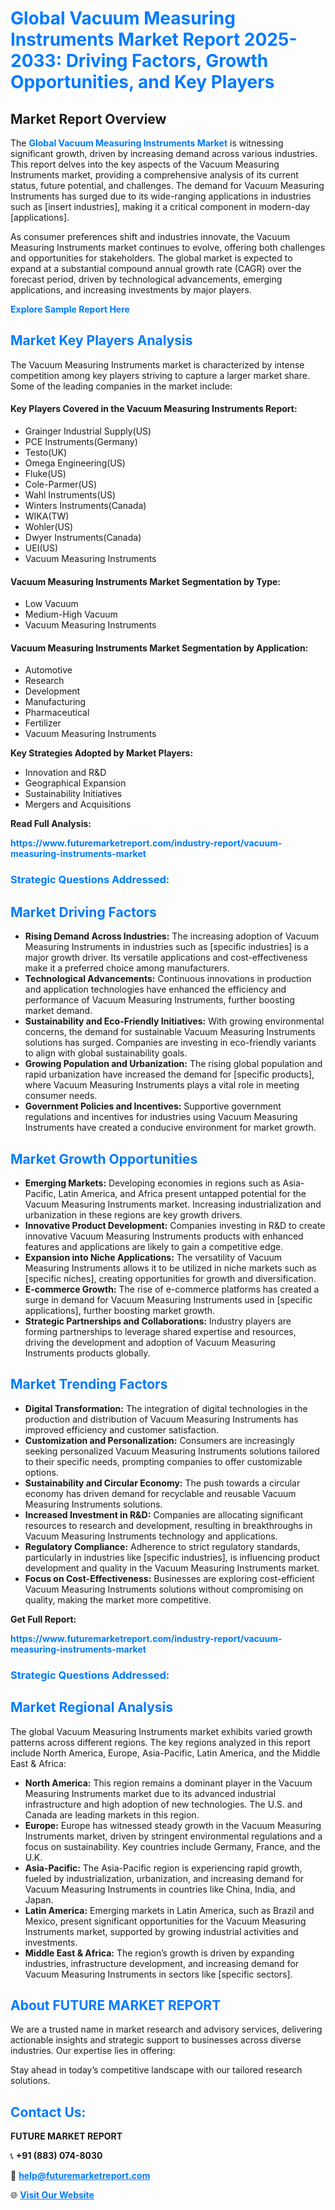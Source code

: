 <h1 style="color: #007BFF;">Global Vacuum Measuring Instruments Market Report 2025-2033: Driving Factors, Growth Opportunities, and Key Players</h1>

<section id="overview">
<h2>Market Report Overview</h2>
<p>The <a href="https://www.futuremarketreport.com/industry-report/vacuum-measuring-instruments-market" style="color: #007BFF; text-decoration: none;"><strong>Global Vacuum Measuring Instruments Market</strong></a> is witnessing significant growth, driven by increasing demand across various industries. This report delves into the key aspects of the Vacuum Measuring Instruments market, providing a comprehensive analysis of its current status, future potential, and challenges. The demand for Vacuum Measuring Instruments has surged due to its wide-ranging applications in industries such as [insert industries], making it a critical component in modern-day [applications].</p>
<p>As consumer preferences shift and industries innovate, the Vacuum Measuring Instruments market continues to evolve, offering both challenges and opportunities for stakeholders. The global market is expected to expand at a substantial compound annual growth rate (CAGR) over the forecast period, driven by technological advancements, emerging applications, and increasing investments by major players.</p>
</section>

<section id="overview">
<p><a href="https://www.futuremarketreport.com/request-sample/reportId=101307" style="color: #007BFF; text-decoration: none;"><strong>Explore Sample Report Here</strong></a></p>
</section>

<section id="key-players">
<h2 style="color: #007BFF;">Market Key Players Analysis</h2>
<p>The Vacuum Measuring Instruments market is characterized by intense competition among key players striving to capture a larger market share. Some of the leading companies in the market include:</p>
<h4>Key Players Covered in the Vacuum Measuring Instruments Report:</h4>
<ul><li>Grainger Industrial Supply(US)</li><li>PCE Instruments(Germany)</li><li>Testo(UK)</li><li>Omega Engineering(US)</li><li>Fluke(US)</li><li>Cole-Parmer(US)</li><li>Wahl Instruments(US)</li><li>Winters Instruments(Canada)</li><li>WIKA(TW)</li><li>Wohler(US)</li><li>Dwyer Instruments(Canada)</li><li>UEI(US)</li><li>Vacuum Measuring Instruments</li></ul>
<h4>Vacuum Measuring Instruments Market Segmentation by Type:</h4>
<ul><li>Low Vacuum</li><li>Medium-High Vacuum</li><li>Vacuum Measuring Instruments</li></ul>

<h4>Vacuum Measuring Instruments Market Segmentation by Application:</h4>
<ul><li>Automotive</li><li>Research</li><li>Development</li><li>Manufacturing</li><li>Pharmaceutical</li><li>Fertilizer</li><li>Vacuum Measuring Instruments</li></ul>
<p><strong>Key Strategies Adopted by Market Players:</strong></p>
<ul>
<li>Innovation and R&D</li>
<li>Geographical Expansion</li>
<li>Sustainability Initiatives</li>
<li>Mergers and Acquisitions</li>
</ul>
</section>

<section>
<p><strong>Read Full Analysis: </strong></p><a href="https://www.futuremarketreport.com/industry-report/vacuum-measuring-instruments-market" style="color: #007BFF; text-decoration: none;"><strong>https://www.futuremarketreport.com/industry-report/vacuum-measuring-instruments-market</strong></a>
<h3 style="color: #007BFF;">Strategic Questions Addressed:</h3>
</section>

<section id="driving-factors">
<h2 style="color: #007BFF;">Market Driving Factors</h2>
<ul>
<li><strong>Rising Demand Across Industries:</strong> The increasing adoption of Vacuum Measuring Instruments in industries such as [specific industries] is a major growth driver. Its versatile applications and cost-effectiveness make it a preferred choice among manufacturers.</li>
<li><strong>Technological Advancements:</strong> Continuous innovations in production and application technologies have enhanced the efficiency and performance of Vacuum Measuring Instruments, further boosting market demand.</li>
<li><strong>Sustainability and Eco-Friendly Initiatives:</strong> With growing environmental concerns, the demand for sustainable Vacuum Measuring Instruments solutions has surged. Companies are investing in eco-friendly variants to align with global sustainability goals.</li>
<li><strong>Growing Population and Urbanization:</strong> The rising global population and rapid urbanization have increased the demand for [specific products], where Vacuum Measuring Instruments plays a vital role in meeting consumer needs.</li>
<li><strong>Government Policies and Incentives:</strong> Supportive government regulations and incentives for industries using Vacuum Measuring Instruments have created a conducive environment for market growth.</li>
</ul>
</section>

<section id="growth-opportunities">
<h2 style="color: #007BFF;">Market Growth Opportunities</h2>
<ul>
<li><strong>Emerging Markets:</strong> Developing economies in regions such as Asia-Pacific, Latin America, and Africa present untapped potential for the Vacuum Measuring Instruments market. Increasing industrialization and urbanization in these regions are key growth drivers.</li>
<li><strong>Innovative Product Development:</strong> Companies investing in R&D to create innovative Vacuum Measuring Instruments products with enhanced features and applications are likely to gain a competitive edge.</li>
<li><strong>Expansion into Niche Applications:</strong> The versatility of Vacuum Measuring Instruments allows it to be utilized in niche markets such as [specific niches], creating opportunities for growth and diversification.</li>
<li><strong>E-commerce Growth:</strong> The rise of e-commerce platforms has created a surge in demand for Vacuum Measuring Instruments used in [specific applications], further boosting market growth.</li>
<li><strong>Strategic Partnerships and Collaborations:</strong> Industry players are forming partnerships to leverage shared expertise and resources, driving the development and adoption of Vacuum Measuring Instruments products globally.</li>
</ul>
</section>

<section id="trending-factors">
<h2 style="color: #007BFF;">Market Trending Factors</h2>
<ul>
<li><strong>Digital Transformation:</strong> The integration of digital technologies in the production and distribution of Vacuum Measuring Instruments has improved efficiency and customer satisfaction.</li>
<li><strong>Customization and Personalization:</strong> Consumers are increasingly seeking personalized Vacuum Measuring Instruments solutions tailored to their specific needs, prompting companies to offer customizable options.</li>
<li><strong>Sustainability and Circular Economy:</strong> The push towards a circular economy has driven demand for recyclable and reusable Vacuum Measuring Instruments solutions.</li>
<li><strong>Increased Investment in R&D:</strong> Companies are allocating significant resources to research and development, resulting in breakthroughs in Vacuum Measuring Instruments technology and applications.</li>
<li><strong>Regulatory Compliance:</strong> Adherence to strict regulatory standards, particularly in industries like [specific industries], is influencing product development and quality in the Vacuum Measuring Instruments market.</li>
<li><strong>Focus on Cost-Effectiveness:</strong> Businesses are exploring cost-efficient Vacuum Measuring Instruments solutions without compromising on quality, making the market more competitive.</li>
</ul>
</section>

<section>
<p><strong>Get Full Report: </strong></p><a href="https://www.futuremarketreport.com/industry-report/vacuum-measuring-instruments-market" style="color: #007BFF; text-decoration: none;"><strong>https://www.futuremarketreport.com/industry-report/vacuum-measuring-instruments-market</strong></a>
<h3 style="color: #007BFF;">Strategic Questions Addressed:</h3>
</section>


<section id="regional-analysis">
<h2 style="color: #007BFF;">Market Regional Analysis</h2>
<p>The global Vacuum Measuring Instruments market exhibits varied growth patterns across different regions. The key regions analyzed in this report include North America, Europe, Asia-Pacific, Latin America, and the Middle East & Africa:</p>
<ul>
<li><strong>North America:</strong> This region remains a dominant player in the Vacuum Measuring Instruments market due to its advanced industrial infrastructure and high adoption of new technologies. The U.S. and Canada are leading markets in this region.</li>
<li><strong>Europe:</strong> Europe has witnessed steady growth in the Vacuum Measuring Instruments market, driven by stringent environmental regulations and a focus on sustainability. Key countries include Germany, France, and the U.K.</li>
<li><strong>Asia-Pacific:</strong> The Asia-Pacific region is experiencing rapid growth, fueled by industrialization, urbanization, and increasing demand for Vacuum Measuring Instruments in countries like China, India, and Japan.</li>
<li><strong>Latin America:</strong> Emerging markets in Latin America, such as Brazil and Mexico, present significant opportunities for the Vacuum Measuring Instruments market, supported by growing industrial activities and investments.</li>
<li><strong>Middle East & Africa:</strong> The region’s growth is driven by expanding industries, infrastructure development, and increasing demand for Vacuum Measuring Instruments in sectors like [specific sectors].</li>
</ul>
</section>

<footer>
<h2 style="color: #007BFF;">About FUTURE MARKET REPORT</h2>
<p>We are a trusted name in market research and advisory services, delivering actionable insights and strategic support to businesses across diverse industries. Our expertise lies in offering:</p>

<p>Stay ahead in today’s competitive landscape with our tailored research solutions.</p>

<h2 style="color: #007BFF;">Contact Us:</h2>
<p><strong>FUTURE MARKET REPORT</strong></p>
<p>📞 <strong>+91 (883) 074-8030</strong></p>
<p>📧 <strong><a href="mailto:help@futuremarketreport.com" style="color: #007BFF;">help@futuremarketreport.com</a></strong></p>
<p>🌐 <strong><a href="https://www.futuremarketreport.com/" style="color: #007BFF;">Visit Our Website</a></strong></p>
</footer>